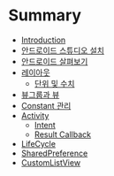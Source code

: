 # Summary

* [Introduction](README.md)
* [안드로이드 스튜디오 설치](books/install-android-studio.md)
* [안드로이드 살펴보기](books/project-structure.md)
* [레이아웃](books/layout.md)
    * [단위 및 수치](books/layout-unit.md)
* [뷰그룹과 뷰](books/viewgroup-and-view.md)
* [Constant 관리]()
* [Activity]()
    * [Intent]()
    * [Result Callback]()
* [LifeCycle]()
* [SharedPreference]()
* [CustomListView]()
    
